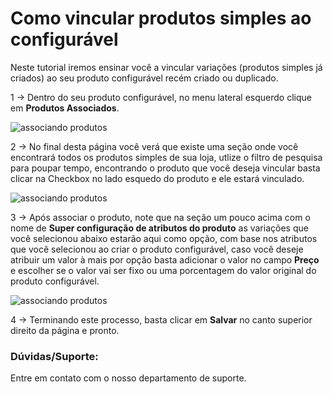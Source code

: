 # Como vincular produtos simples ao configurável

Neste tutorial iremos ensinar você a vincular variações (produtos simples já criados) ao seu produto configurável recém criado ou duplicado.

1 -> Dentro do seu produto configurável, no menu lateral esquerdo clique em **Produtos Associados**.

![associando produtos](https://github.com/Oficina-do-Dev/Tutoriais/blob/main/Magento_1/22%20-%20Como%20vincular%20produtos%20simples%20ao%20configurável/images/image1.png)

2 -> No final desta página você verá que existe uma seção onde você encontrará todos os produtos simples de sua loja, utlize o filtro de pesquisa para poupar tempo, encontrando o produto que você deseja vincular basta clicar na Checkbox no lado esquedo do produto e ele estará vinculado.

![associando produtos](https://github.com/Oficina-do-Dev/Tutoriais/blob/main/Magento_1/22%20-%20Como%20vincular%20produtos%20simples%20ao%20configurável/images/image2.png)

3 -> Após associar o produto, note que na seção um pouco acima com o nome de **Super configuração de atributos do produto** as variações que você selecionou abaixo estarão aqui como opção, com base nos atributos que você selecionou ao criar o produto configurável, caso você deseje atribuir um valor à mais por opção basta adicionar o valor no campo **Preço** e escolher se o valor vai ser fixo ou uma porcentagem do valor original do produto configurável.

![associando produtos](https://github.com/Oficina-do-Dev/Tutoriais/blob/main/Magento_1/22%20-%20Como%20vincular%20produtos%20simples%20ao%20configurável/images/image3.png)

4 -> Terminando este processo, basta clicar em **Salvar** no canto superior direito da página e pronto.

### Dúvidas/Suporte:
Entre em contato com o nosso departamento de suporte.